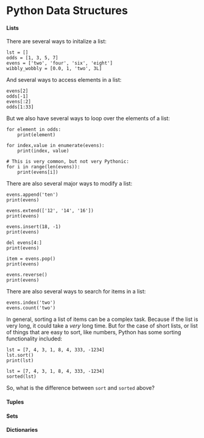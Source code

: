 # Python Data Structures

#### Lists

There are several ways to initalize a list:

    lst = []
    odds = [1, 3, 5, 7]
    evens = ['two', 'four', 'six', 'eight']
    wibbly_wobbly = [0.0, 1, 'two', 3L]

And several ways to access elements in a list:

    evens[2]
    odds[-1]
    evens[:2]
    odds[1:33]

But we also have several ways to loop over the elements of a list:

    for element in odds:
        print(element)
    
    for index,value in enumerate(evens):
        print(index, value)
    
    # This is very common, but not very Pythonic:
    for i in range(len(evens)):
        print(evens[i])

There are also several major ways to modify a list:

    evens.append('ten')
    print(evens)
    
    evens.extend(['12', '14', '16'])
    print(evens)
    
    evens.insert(18, -1)
    print(evens)
    
    del evens[4:]
    print(evens)
    
    item = evens.pop()
    print(evens)
    
    evens.reverse()
    print(evens)

There are also several ways to search for items in a list:

    evens.index('two')
    evens.count('two')

In general, sorting a list of items can be a complex task. Because if the list is very long, it could take a *very* long time. But for the case of short lists, or list of things that are easy to sort, like numbers, Python has some sorting functionality included:

    lst = [7, 4, 3, 1, 8, 4, 333, -1234]
    lst.sort()
    print(lst)
    
    lst = [7, 4, 3, 1, 8, 4, 333, -1234]
    sorted(lst)

So, what is the difference between `sort` and `sorted` above?

#### Tuples



#### Sets



#### Dictionaries

